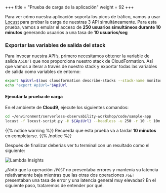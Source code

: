 +++
title = "Prueba de carga de la aplicación"
weight = 92
+++

Para ver cómo nuestra aplicación soporta los picos de tráfico, vamos a usar [Locust](https://locust.io/) para probar la carga de nuestras 3 API simultáneamente. Para esta prueba, vamos a emular el acceso de **250 usuarios simultáneos durante 10 minutos** generando usuarios a una tasa de **10 usuarios/seg**

### Exportar las variables de salida del stack

Para invocar nuestra API’s, primero necesitamos obtener la variable de salida  `ApiUrl` que nos proporciona nuestro stack de CloudFormation. Así que vamos a iterar a través de nuestro stack y exportar todas las variables de salida como variables de entorno:

```sh
export ApiUrl=$(aws cloudformation describe-stacks --stack-name monitoring-app --output json | jq '.Stacks[].Outputs[] | select(.OutputKey=="ApiUrl") | .OutputValue' | sed -e 's/^"//'  -e 's/"$//')
echo "export ApiUrl="$ApiUrl
```

#### Ejecutar la prueba de carga

En el ambiente de **Cloud9**, ejecute los siguientes comandos:

```sh
cd ~/environment/serverless-observability-workshop/code/sample-app
locust -f locust-script.py -H ${ApiUrl} --headless -u 250 -r 10 -t 10m
```

{{% notice warning %}}
Recuerda que esta prueba va a tardar **10 minutos** en completarse. 
{{% /notice %}}

Después de finalizar deberías ver tu terminal con un resultado como el siguiente:

![Lambda Insights](/images/li_2.png)

¿Notó que la operación `/POST` no presentaba errores y mantenía su latencia relativamente baja mientras que las otras dos operaciones `/GET` presentaban una tasa de error y una latencia general muy elevadas? En el siguiente paso, trataremos de entender por qué.
